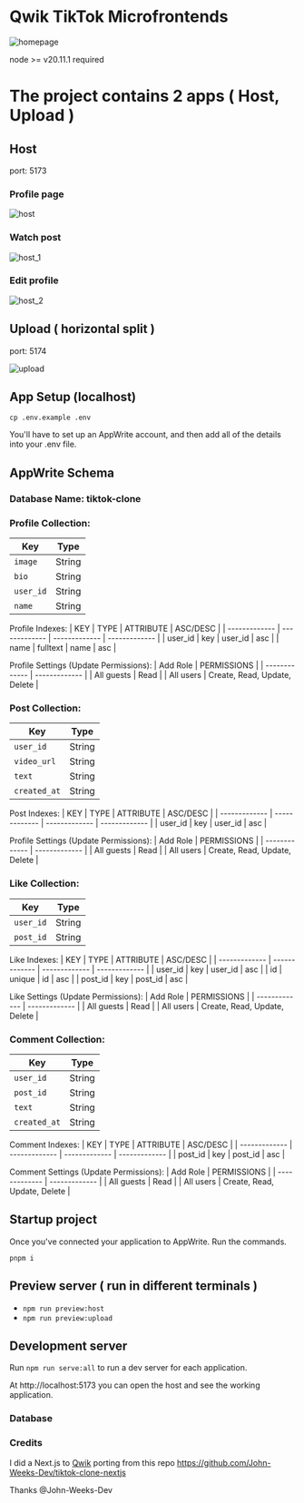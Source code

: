 # Qwik TikTok Microfrontends

![homepage](docs/homepage.png)

node >= v20.11.1 required

# The project contains 2 apps ( Host, Upload )

## Host

port: 5173

### Profile page

![host](docs/host.png)

### Watch post

![host_1](docs/host_1.png)

### Edit profile

![host_2](docs/host_2.png)

## Upload ( horizontal split )

port: 5174

![upload](docs/upload.png)

## App Setup (localhost)

```
cp .env.example .env
```

You'll have to set up an AppWrite account, and then add all of the details into your .env file.

## AppWrite Schema

### Database Name: tiktok-clone

### Profile Collection:

| Key       | Type   |
| --------- | ------ |
| `image`   | String |
| `bio`     | String |
| `user_id` | String |
| `name`    | String |

Profile Indexes:
| KEY | TYPE | ATTRIBUTE | ASC/DESC |
| ------------- | ------------- | ------------- | ------------- |
| user_id | key | user_id | asc |
| name | fulltext | name | asc |

Profile Settings (Update Permissions):
| Add Role | PERMISSIONS |
| ------------- | ------------- |
| All guests | Read |
| All users | Create, Read, Update, Delete |

### Post Collection:

| Key          | Type   |
| ------------ | ------ |
| `user_id`    | String |
| `video_url`  | String |
| `text`       | String |
| `created_at` | String |

Post Indexes:
| KEY | TYPE | ATTRIBUTE | ASC/DESC |
| ------------- | ------------- | ------------- | ------------- |
| user_id | key | user_id | asc |

Profile Settings (Update Permissions):
| Add Role | PERMISSIONS |
| ------------- | ------------- |
| All guests | Read |
| All users | Create, Read, Update, Delete |

### Like Collection:

| Key       | Type   |
| --------- | ------ |
| `user_id` | String |
| `post_id` | String |

Like Indexes:
| KEY | TYPE | ATTRIBUTE | ASC/DESC |
| ------------- | ------------- | ------------- | ------------- |
| user_id | key | user_id | asc |
| id | unique | id | asc |
| post_id | key | post_id | asc |

Like Settings (Update Permissions):
| Add Role | PERMISSIONS |
| ------------- | ------------- |
| All guests | Read |
| All users | Create, Read, Update, Delete |

### Comment Collection:

| Key          | Type   |
| ------------ | ------ |
| `user_id`    | String |
| `post_id`    | String |
| `text`       | String |
| `created_at` | String |

Comment Indexes:
| KEY | TYPE | ATTRIBUTE | ASC/DESC |
| ------------- | ------------- | ------------- | ------------- |
| post_id | key | post_id | asc |

Comment Settings (Update Permissions):
| Add Role | PERMISSIONS |
| ------------- | ------------- |
| All guests | Read |
| All users | Create, Read, Update, Delete |

## Startup project

Once you've connected your application to AppWrite. Run the commands.

`pnpm i`

## Preview server ( run in different terminals )

- `npm run preview:host`
- `npm run preview:upload`

## Development server

Run `npm run serve:all` to run a dev server for each application.

At http://localhost:5173 you can open the host and see the working application.

### Database

### Credits

I did a Next.js to [Qwik](qwik.dev) porting from this repo https://github.com/John-Weeks-Dev/tiktok-clone-nextjs

Thanks @John-Weeks-Dev
